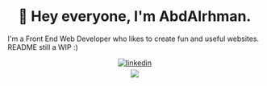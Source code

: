 # <div align="center">👋 Hey everyone, I'm **AbdAlrhman**.

I'm a Front End Web Developer who likes to create fun and useful websites. 
 README still a WIP :)
</div>  
  
<div align="center">
  <a href="https://linkedin.com/in/abdalrhman-samy" target="_blank">
<img src=https://img.shields.io/badge/linkedin-%231E77B5.svg?&style=for-the-badge&logo=linkedin&logoColor=white alt=linkedin style="margin-bottom: 5px;" />
</a> 
  
 <br/>
  
  <img src="https://komarev.com/ghpvc/?username=abdalrhman-samy&&style=flat-square" align="center" />
</div>  
  

<div align="center">

 
</div>  
  

<br/>  


  

<br/>  
<!---



## My Skill Set  
<table><tr><td valign="top" width="100%">



### Frontend  
<div align="center">  
<img style="margin: 10px" src="https://profilinator.rishav.dev/skills-assets/html5-original-wordmark.svg" alt="HTML5" height="50" />  
<img style="margin: 10px" src="https://profilinator.rishav.dev/skills-assets/css3-original-wordmark.svg" alt="CSS3" height="50" />  
<img style="margin: 10px" src="https://profilinator.rishav.dev/skills-assets/javascript-original.svg" alt="JavaScript" height="50" />  
<img style="margin: 10px" src="https://profilinator.rishav.dev/skills-assets/typescript-original.svg" alt="TypeScript" height="50" />  
<img style="margin: 10px" src="https://profilinator.rishav.dev/skills-assets/react-original-wordmark.svg" alt="React" height="50" />  
<img style="margin: 10px" src="https://profilinator.rishav.dev/skills-assets/redux-original.svg" alt="Redux" height="50" />  
<img style="margin: 10px" src="https://profilinator.rishav.dev/skills-assets/firebase.png" alt="Firebase" height="50" />  
</div>

  
</td></tr></table>  

<br/>  

## Github Stats  
<div align="center"><img src="https://github-readme-stats.vercel.app/api/top-langs/?username=abdalrhman-samy&hide_border=true&layout=compact" align="center" /></div>  

<br/>  

<div align="center"><img src="https://github-readme-stats.vercel.app/api?username=abdalrhman-samy&show_icons=true&count_private=true&hide_border=true" align="center" /></div>  

<br/>  
-->
